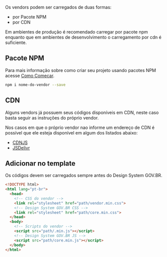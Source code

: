 Os vendors podem ser carregados de duas formas:

- por Pacote NPM
- por CDN

Em ambientes de produção é recomendado carregar por pacote npm enquanto que em ambientes de desenvolvimento o carregamento por cdn é suficiente.

## Pacote NPM

Para mais informação sobre como criar seu projeto usando pacotes NPM acesse [Como Começar](/introducao/como-comecar).

```bash
npm i nome-do-vendor --save
```

## CDN

Alguns vendors já possuem seus códigos disponíveis em CDN, neste caso basta seguir as instruções do próprio vendor.

Nos casos em que o próprio vendor nao informe um endereço de CDN é possível que ele esteja disponível em algum dos listados abaixo:

- [CDNJS](https://cdnjs.com/)
- [JSDelivr](https://www.jsdelivr.com/)

## Adicionar no template

Os códigos devem ser carregados sempre antes do Design System GOV.BR.

```html
<!DOCTYPE html>
<html lang="pt-br">
  <head>
    <!-- CSS do vendor -->
    <link rel="stylesheet" href="path/vendor.min.css">
    <!-- Design System GOV.BR CSS -->
    <link rel="stylesheet" href="path/core.min.css">
  </head>
  <body>
    <!-- Scripts do vendor -->
    <script src="path/.min.js"></script>
    <!-- Design System GOV.BR JS -->
    <script src="path/core.min.js"></script>
  </body>
</html>
```
